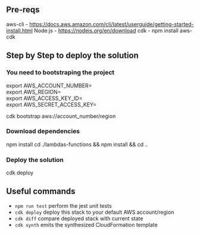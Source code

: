 ## Pre-reqs
aws-cli - https://docs.aws.amazon.com/cli/latest/userguide/getting-started-install.html
Node.js - https://nodejs.org/en/download
cdk - npm install aws-cdk

## Step by Step to deploy the solution

### You need to bootstraping the project
export AWS_ACCOUNT_NUMBER=  
export AWS_REGION=  
export AWS_ACCESS_KEY_ID=  
export AWS_SECRET_ACCESS_KEY=  

cdk bootstrap aws://account_number/region

### Download dependencies
npm install 
cd ./lambdas-functions && npm install && cd ..

### Deploy the solution
cdk deploy

## Useful commands
* `npm run test`         perform the jest unit tests
* `cdk deploy`           deploy this stack to your default AWS account/region
* `cdk diff`             compare deployed stack with current state
* `cdk synth`            emits the synthesized CloudFormation template

